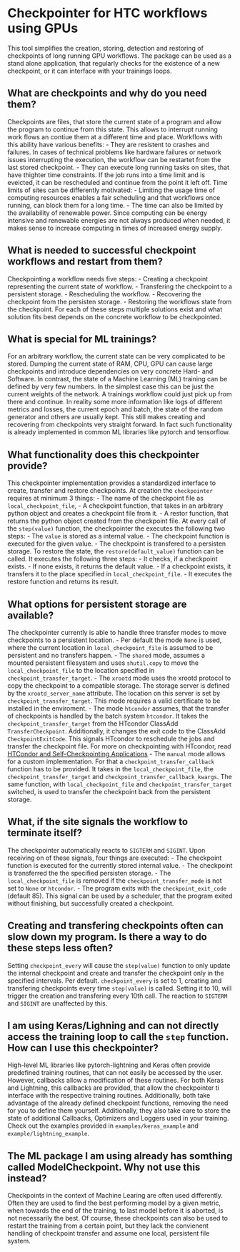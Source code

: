 # Checkpointer for HTC workflows using GPUs

This tool simplifies the creation, storing, detection and restoring of checkpoints of long running GPU workflows.
The package can be used as a stand alone application, that regularly checks for the existence of a new checkpoint, or it can interface with your trainings loops.

## What are checkpoints and why do you need them?
Checkpoints are files, that store the current state of a program and allow the program to continue from this state.
This allows to interrupt running work flows an contiue them at a different time and place.
Workflows with this ability have various benefits:
     - They are resistent to crashes and failures. In cases of technical problems like hardware failures or network issues interrupting the execution, the workflow can be restartet from the last stored checkpoint.
     - They can execute long running tasks on sites, that have thighter time constraints. If the job runs into a time limit and is eveicted, it can be rescheduled and continue from the point it left off. Time limits of sites can be differently motivated:
        - Limiting the usage time of computing resources enables a fair scheduling and that workflows once running, can block them for a long time.
        - The time can also be limited by the availability of renewable power. Since computing can be energy intensive and renewable energies are not always produced when needed, it makes sense to increase computing in times of increased energy supply.

## What is needed to successful checkpoint workflows and restart from them?
Checkpointing a workflow needs five steps:
    - Creating a checkpoint representing the current state of workflow.
    - Transfering the checkpoint to a persistent storage.
    - Rescheduling the workflow.
    - Recovering the checkpoint from the persisten storage.
    - Restoring the workflows state from the checkpoint.
For each of these steps multiple solutions exist and what solution fits best depends on the concrete workflow to be checkpointed.

## What is special for ML trainings?
For an arbitrary workflow, the current state can be very complicated to be stored. Dumping the current state of RAM, CPU, GPU can cause large checkpoints and introduce dependencies on very concrete Hard- and Software.
In contrast, the state of a Machine Learning (ML) training can be defined by very few numbers. In the simplest case this can be just the current weights of the network. A trainings workflow could just pick up from there and continue. In reality some more information like logs of different metrics and losses, the current epoch and batch, the state of the random generator and others are usually kept. This still makes creating and recovering from checkpoints very straight forward. In fact such functionality is already implemented in common ML libraries like pytorch and tensorflow.

## What functionality does this checkpointer provide?
This checkpointer implementation provides a standardized interface to create, transfer and restore checkpoints.
At creation the `checkpointer` requires at minimum 3 things:
    - The name of the checkpoint file as `local_checkpoint_file`,
    - A checkpoint function, that takes in an arbitrary python object and creates a checkpoint file from it.
    - A restor function, that returns the python object created from the checkpoint file.
At every call of the `step(value)` function, the checkpointer the executes the following two steps:
    - The `value` is stored as a internal value.
    - The checkpoint function is executed for the given value.
    - The checkpoint is transfered to a persisten storage.
To restore the state, the `restore(default_value)` function can be called. It executes the following three steps:
    - It checks, if a checkpoint exists.
    - If none exists, it returns the default value.
    - If a checkpoint exists, it transfers it to the place specified in `local_checkpoint_file`.
    - It executes the restore function and returns its result.

## What options for persistent storage are available?
The checkpointer currently is able to handle three transfer modes to move checkpoints to a persistent location.
    - Per default the mode `None` is used, where the current location in `local_checkpoint_file` is assumed to be persistent and no transfers happen.
    - The `shared` mode, assumes a mounted persistent filesystem and uses `shutil.copy` to move the `local_checkpoint_file` to the location specified in `checkpoint_transfer_target`.
    - The `xrootd` mode uses the xrootd protocol to copy the checkpoint to a compatible storage. The storage server is defined by the `xrootd_server_name` attribute. The location on this server is set by `checkpoint_transfer_target`. This mode requires a valid certificate to be installed in the enviroment.
    - The mode `htcondor` assumes, that the transfer of checkpoints is handled by the batch system `htcondor`. It takes the `checkpoint_transfer_target` from the HTcondor ClassAdd `TransferCheckpoint`. Additionally, it changes the exit code to the ClassAdd `CheckpointExitCode`. This signals HTcondor to reschedule the jobs and transfer the checkpoint file. For more on checkpointing with HTcondor, read [HTCondor and Self-Checkpointing Applications](https://htcondor.readthedocs.io/en/latest/users-manual/self-checkpointing-applications.html)
    - The `manual` mode allows for a custom implementation. For that a `checkpoint_transfer_callback` function has to be provided. It takes in the `local_checkpoint_file`, the `checkpoint_transfer_target` and `checkpoint_transfer_callback_kwargs`. The same function, with `local_checkpoint_file` and `checkpoint_transfer_target` switched, is used to transfer the checkpoint back from the persistent storage. 

## What, if the site signals the workflow to terminate itself?
The checkpointer automatically reacts to `SIGTERM` and `SIGINT`. Upon receiving on of these signals, four things are executed:
    - The checkpoint function is executed for the currently stored internal value.
    - The checkpoint is transferred the the specified persisten storage.
    - The `local_checkpoint_file` is removed if the `checkpoint_transfer_mode` is not set to `None` or `htcondor`.
    - The program exits with the `checkpoint_exit_code` (default 85). This signal can be used by a scheduler, that the program exited without finishing, but successfully created a checkpoint.

## Creating and transfering checkpoints often can slow down my program. Is there a way to do these steps less often?
Setting `checkpoint_every` will cause the `step(value)` function to only update the internal checkpoint and create and transfer the checkpoint only in the specified intervals. Per default. `checkpoint_every` is set to 1, creating and transfering checkpoints every time `step(value)` is called. Setting it to 10, will trigger the creation and transfering every 10th call. The reaction to `SIGTERM` and `SIGINT` are unaffected by this.

## I am using Keras/Lighning and can not directly access the training loop to call the `step` function. How can I use this checkpointer?
High-level ML libraries like pytorch-lightning and Keras often provide predefined training routines, that can not easily be accessed by the user. However, callbacks allow a modification of these routines. For both Keras and Lightning, this callbacks are provided, that allow the checkpointer ti interface with the respective training routines. Additionally, both take advantage of the already defined checkpoint functions, removing the need for you to define them yourself. Additionally, they also take care to store the state of additional Callbacks, Optimizers and Loggers used in your training. Check out the examples provided in `examples/keras_example` and `example/lightning_example`. 

## The ML package I am using already has somthing called ModelCheckpoint. Why not use this instead?
Checkpoints in the context of Machine Learing are often used differently. Often they are used to find the best performing model by a given metric, when towards the end of the training, to last model before it is aborted, is not necessarily the best. Of course, these checkpoints can also be used to restart the training from a certain point, but they lack the convienent handling of checkpoint transfer and assume one local, persistent file system.